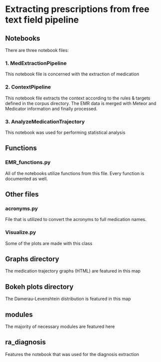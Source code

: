 # Extracting prescriptions from free text field pipeline
## Notebooks
There are three notebook files:

### 1. MedExtractionPipeline
This notebook file is concerned with the extraction of medication

### 2. ContextPipeline
This notebook file extracts the context according to the rules & targets defined in the corpus directory. The EMR data is merged with Meteor and Medicator information and finally processed. 

### 3. AnalyzeMedicationTrajectory 
This notebook was used for performing statistical analysis

## Functions
### EMR_functions.py
All of the notebooks utilize functions from this file. Every function is documented as well.

## Other files
### acronyms.py
File that is utilized to convert the acronyms to full medication names.

### Visualize.py
Some of the plots are made with this class 

## Graphs directory
The medication trajectory graphs (HTML) are featured in this map

## Bokeh plots directory
The Damerau-Levenshtein distribution is featured in this map

## modules
The majority of necessary modules are featured here

## ra_diagnosis
Features the notebook that was used for the diagnosis extraction
